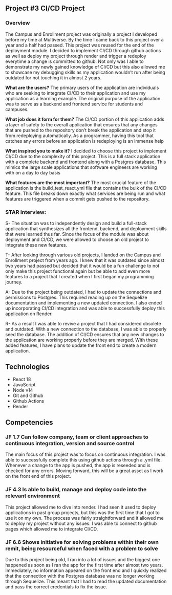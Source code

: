 ## Project #3 CI/CD Project
### **Overview**

The Campus and Enrollment project was originally a project I developed before my time at Multiverse. By the time I came back to this project over a year and a half had passed. This project was reused for the end of the deployment module. I decided to implement CI/CD through github actions as well as deploy my project through render and trigger a redeploy everytime a change is committed to github. Not only was I able to demonstrate my newly gained knowledge of CI/CD but this also allowed me to showcase my debugging skills as my application wouldn’t run after being outdated for not touching it in almost 2 years. 

**What are the users?**
The primary users of the application are individuals who are seeking to integrate CI/CD to their application and use my application as a learning example. The original purpose of the application was to serve as a backend and frontend service for students and campuses. 

**What job does it form for them?**
The CI/CD portion of this application adds a layer of safety to the overall application that ensures that any changes that are pushed to the repository don’t break the application and stop it from redeploying automatically.  As a programmer, having this tool that catches any errors before an application is redeploying is an immense help

**What inspired you to make it?**
I decided to choose this project to implement CI/CD due to the complexity of this project. This is a full stack application with a complete backend and frontend along with a Postgres database. This mimics the large scale applications that software engineers are working with on a day to day basis

**What features are the most important?**
The most crucial feature of the application is the build_test_react.yml file that contains the bulk of the CI/CD feature. This file breaks down exactly what services are being run and what features are triggered when a commit gets pushed to the repository. 

### **STAR Interview**:

S- The situation was to independently design and build a full-stack application that synthesizes all the frontend, backend, and deployment skills that were learned thus far. Since the focus of the module was about deployment and CI/CD, we were allowed to choose an old project to integrate these new features.

T- After looking through various old projects, I landed on the Campus and Enrollment project from years ago. I knew that it was outdated since almost two years had passed but decided that it would be a fun challenge to not only make this project functional again but be able to add even more features to a project that I created when I first began my programming journey.

A- Due to the project being outdated, I had to update the connections and permissions to Postgres. This required reading up on the Sequelize documentation and implementing a new updated connection. I also ended up incorporating CI/CD integration and was able to successfully deploy this application on Render.

R- As a result I was able to revive a project that I had considered obsolete and outdated. With a new connection to the database, I was able to properly seed the database. The addition of CI/CD ensures that any new changes to the application are working properly before they are merged. With these added features, I have plans to update the front end to create a modern application. 



## Technologies
- React 18
- JavaScript
- Node v14
- Git and Github
- Github Actions
- Render


## Competencies
### JF 1.7 Can follow company, team or client approaches to continuous integration, version and source control

The main focus of this project was to focus on continuous integration. I was able to successfully complete this using github actions through a .yml file. Whenever a change to the app is pushed, the app is reseeded and is checked for any errors. Moving forward, this will be a great asset as I work on the front end of this project.


### JF 4.3 Is able to build, manage and deploy code into the relevant environment

This project allowed me to dive into render.  I had seen it used to deploy applications in past group projects, but this was the first time that I got to use it on my own. The process was fairly straightforward and it allowed me to deploy my project without any issues. I was able to connect to github pages which allowed me to integrate CI/CD. 

### JF 6.6 Shows initiative for solving problems within their own remit, being resourceful when faced with a problem to solve

Due to this project being old, I ran into a lot of issues and the biggest one happened as soon as I ran the app for the first time after almost two years. Immediately, no information appeared on the front end and I quickly realized that the connection with the Postgres database was no longer working through Sequelize. This meant that I had to read the updated documentation and pass the correct credentials to fix the issue.
